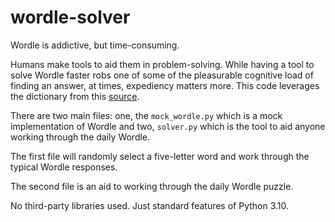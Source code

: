 # wordle-solver
Wordle is addictive, but time-consuming. 

Humans make tools to aid them in problem-solving. While having a tool to solve Wordle faster robs one of some
of the pleasurable cognitive load of finding an answer, at times, expediency matters more. This code leverages
the dictionary from this [source](http://www-personal.umich.edu/~jlawler/wordlist.html). 

There are two main files: one, the `mock_wordle.py` which is a mock implementation of Wordle and two,
`solver.py` which is the tool to aid anyone working through the daily Wordle. 

The first file will randomly select a five-letter word and work through the typical Wordle responses.

The second file is an aid to working through the daily Wordle puzzle.

No third-party libraries used. Just standard features of Python 3.10.
